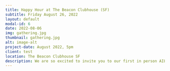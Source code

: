 ```yaml
---
title: Happy Hour at The Beacon Clubhouse (SF)
subtitle: Friday August 26, 2022
layout: default
modal-id: 6
date: 2022-08-06
img: gathering.jpg
thumbnail: gathering.jpg
alt: image-alt
project-date: August 2022, 5pm
client: test
location: The Beacon Clubhouse SF
description: We are so excited to invite you to our first in person AILBA Happy Hour after the pandemic started. This event is co-sponsored by <a href="https://www.osborneclarke.com/" target="_blank">Osborne Clarke</a> and <a href="https://www.legal.io/" target="_blank">Legal.io</a>. Our AILBA Happy Hour is a great opportunity to meet international lawyers or lawyers with an interest in the international legal community. Drinks and snacks will be provided. Space is limited and attendance reserved only for the first 40 attendees. Names will be checked to enter the venue. Please <a href="https://docs.google.com/forms/d/1SPHScD_y0MiFxfd71xHuDSBBYB1T-1fXXj4_eQhIpy4/viewform?edit_requested=true" target="_blank">RSVP here</a>
---
```

